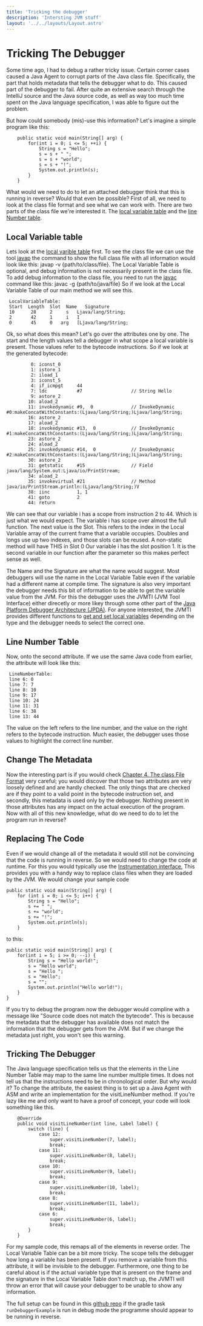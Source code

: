 ```yaml
---
title: 'Tricking the debugger'
description: 'Intersting JVM stuff'
layout: '../../layouts/Layout.astro'
---
```

# Tricking The Debugger
Some time ago, I had to debug a rather tricky issue. Certain corner cases caused a Java Agent to corrupt parts of the Java class file. Specifically, the part that holds metadata that tells the debugger what to do. This caused part of the debugger to fail.
After quite an extensive search through the IntelliJ source and the Java source code, as well as way too much time spent on the Java language specification, I was able to figure out the problem.

But how could somebody (mis)-use this information?
Let's imagine a simple program like this:
```
    public static void main(String[] arg) {
        for(int i = 0; i <= 5; ++i) {
            String s = "Hello";
            s = s + " ";
            s = s + "world";
            s = s + "!";
            System.out.println(s);
        }
    }
```
What would we need to do to let an attached debugger think that this is running in reverse? Would that even be possible?
First of all, we need to look at the class file format and see what we can work with.
There are two parts of the class file we're interested it. The
<a href="https://docs.oracle.com/javase/specs/jvms/se7/html/jvms-4.html#jvms-4.7.13" style="color: var(--text-link)">local variable table</a>
and the <a href="https://docs.oracle.com/javase/specs/jvms/se7/html/jvms-4.html#jvms-4.7.12" style="color: var(--text-link)">line Number table</a>.
## Local Variable table
Lets look at the <a href="https://docs.oracle.com/javase/specs/jvms/se7/html/jvms-4.html#jvms-4.7.13" style="color: var(--text-link)">local varible table</a> first. To see the class file we can use the tool <a href="https://docs.oracle.com/javase/8/docs/technotes/tools/unix/javap.html" style="color: var(--text-link)">javap</a> the command to show the full class file with all information would look like this: javap -v {path/to/class/file}.
The Local Variable Table is optional, and debug information is not necessarily present in the class file. To add debug information to the class file, you need to run the <a href="https://docs.oracle.com/javase/8/docs/technotes/tools/windows/javac.html" style="color: var(--text-link)">javac</a> command like this: javac -g {path/to/java/file}
So if we look at the Local Variable Table of our main method we will see this.
```
 LocalVariableTable:
 Start  Length  Slot  Name   Signature
 10      28     2     s   Ljava/lang/String;
 2       42     1     i   I
 0       45     0   arg   [Ljava/lang/String;
```
Ok, so what does this mean? Let's go over the attributes one by one.
The start and the length values tell a debugger in what scope a local variable is present. Those values refer to the bytecode instructions.
So if we look at the generated bytecode:
```
         0: iconst_0
         1: istore_1
         2: iload_1
         3: iconst_5
         4: if_icmpgt     44
         7: ldc           #7                  // String Hello
         9: astore_2
        10: aload_2
        11: invokedynamic #9,  0              // InvokeDynamic #0:makeConcatWithConstants:(Ljava/lang/String;)Ljava/lang/String;
        16: astore_2
        17: aload_2
        18: invokedynamic #13,  0             // InvokeDynamic #1:makeConcatWithConstants:(Ljava/lang/String;)Ljava/lang/String;
        23: astore_2
        24: aload_2
        25: invokedynamic #14,  0             // InvokeDynamic #2:makeConcatWithConstants:(Ljava/lang/String;)Ljava/lang/String;
        30: astore_2
        31: getstatic     #15                 // Field java/lang/System.out:Ljava/io/PrintStream;
        34: aload_2
        35: invokevirtual #21                 // Method java/io/PrintStream.println:(Ljava/lang/String;)V
        38: iinc          1, 1
        41: goto          2
        44: return
```
We can see that our variable i has a scope from instruction 2 to 44. Which is just what we would expect. The variable i has scope over almost the full function.
The next value is the Slot. This refers to the index in the Local Variable array of the current frame that a variable occupies. Doubles and longs use up two indexes, and those slots can be reused. A non-static method will have THIS in Slot 0
Our variable i has the slot position 1. It is the second variable in our function after the parameter so this makes perfect sense as well.

The Name and the Signature are what the name would suggest. Most debuggers will use the name in the Local Variable Table even if the variable had a different name at compile time.
The signature is also very important the debugger needs this bit of information to be able to get the variable value from the JVM. For this the debugger uses the JVMTI (JVM Tool Interface) either direcetly or more likey through some other part of the <a href="https://docs.oracle.com/javase/8/docs/technotes/guides/jpda/index.html" style="color: var(--text-link)">Java Platform Debugger Architecture (JPDA)</a>. 
For anyone interested, the JVMTI provides different functions to <a href="https://docs.oracle.com/javase/8/docs/platform/jvmti/jvmti.html#local" style="color: var(--text-link)">get and set local variables</a> depending on the type and the debugger needs to select the correct one.
## Line Number Table
Now, onto the second attribute. If we use the same Java code from earlier, the attribute will look like this:
```
 LineNumberTable:
 line 6: 0
 line 7: 7
 line 8: 10
 line 9: 17
 line 10: 24
 line 11: 31
 line 6: 38
 line 13: 44
```
The value on the left refers to the line number, and the value on the right refers to the bytecode instruction. Much easier, the debugger uses those values to highlight the correct line number.
## Change The Metadata
Now the interesting part is if you would check <a href="https://docs.oracle.com/javase/specs/jvms/se7/html/jvms-4.html" style="color: var(--text-link)">Chapter 4. The class File Format</a> very careful; you would discover that those two attributes are very loosely defined and are hardly checked.
The only things that are checked are if they point to a valid point in the bytecode instruction set, and secondly, this metadata is used only by the debugger. Nothing present in those attributes has any impact on the actual execution of the program.
Now with all of this new knowledge, what do we need to do to let the program run in reverse?
## Replacing The Code
Even if we would change all of the metadata it would still not be convincing that the code is running in reverse. So we would need to change the code at runtime. For this you would typically use the <a href="https://docs.oracle.com/javase/8/docs/api/java/lang/instrument/Instrumentation.html" style="color: var(--text-link)">Instrumentation interface.</a>
This provides you with a handy way to replace class files when they are loaded by the JVM.
We would change your sample code
```
public static void main(String[] arg) {
    for (int i = 0; i <= 5; i++) {
        String s = "Hello";
        s += " ";
        s += "world";
        s += "!";
        System.out.println(s);
    }
```
to this:
```
public static void main(String[] arg) {
    for(int i = 5; i >= 0; --i) {
        String s = "Hello world!";
        s = "Hello world";
        s = "Hello ";
        s = "Hello";
        s = "";
        System.out.println("Hello world!");
    }
}
```
If you try to debug the program now the debugger would compline with a message like "Source code does not match the bytecode". This is because the metadata that the debugger has available does not match the information that the debugger gets from the JVM.
But if we change the metadata just right, you won't see this warning.
## Tricking The Debugger
The Java language specification tells us that the elements in the Line Number Table may map to the same line number multiple times. It does not tell us that the instructions need to be in chronological order. But why would it?
To change the attribute, the easiest thing is to set up a Java Agent with ASM and write an implementation for the visitLineNumber method. If you're lazy like me and only want to have a proof of concept, your code will look something like this.
```
    @Override
    public void visitLineNumber(int line, Label label) {
        switch (line) {
            case 12:
                super.visitLineNumber(7, label);
                break;
            case 11:
                super.visitLineNumber(8, label);
                break;
            case 10:
                super.visitLineNumber(9, label);
                break;
            case 9:
                super.visitLineNumber(10, label);
                break;
            case 8:
                super.visitLineNumber(11, label);
                break;
            case 6:
                super.visitLineNumber(6, label);
                break;
        }
    }
```
For my sample code, this remaps all of the elements in reverse order.
The Local Variable Table can be a bit more tricky. The scope tells the debugger how long a variable has been present. If you remove a variable from this attribute, it will be invisible to the debugger.
Furthermore, one thing to be careful about is if the actual variable type that is present on the frame and the signature in the Local Variable Table don't match up, the JVMTI will throw an error that will cause your debugger to be unable to show any information.

The full setup can be found in this <a href="https://github.com/ReneThu/ClassFileMetaDataExample" style="color: var(--text-link)">github repo</a> if the gradle task `runDebuggerExample` is run in debug mode the programme should appear to be running in reverse.